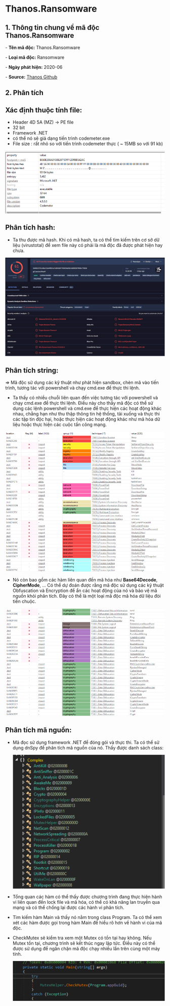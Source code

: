 # Thanos.Ransomware

## **1. Thông tin chung về mã độc Thanos.Ransomware**
\- **Tên mã độc:** Thanos.Ransomware

\- **Loại mã độc:** Ransomware

\- **Ngày phát hiện:** 2020-06

\- **Source:** [Thanos Github](https://github.com/kh4sh3i/Ransomware-Samples/blob/main/Thanos/Ransomware.Thanos.zip)

## **2. Phân tích**
**Xác định thuộc tính file:**
-
- Header 4D 5A (MZ) -> PE file
- 32 bit
- Framework .NET
- có thể nó sẽ giả dạng tiến trình codemeter.exe
- File size : rất nhỏ so với tiến trình codemeter thực ( ~ 15MB so với 91 kb)

![alt text](img/image.png)

**Phân tích hash:**
-
- Ta thu được mã hash. Khi có mã hash, ta có thể tìm kiếm trên cơ sở dữ liệu (virustotal) để xem file này có phải là mã độc đã được phát hiện hay chưa.

![alt text](img/image2.png)

**Phân tích string:**
-
=> Mã độc sử dụng các kỹ thuật như phát hiện sandbox, chèn mã vào tiến trình, tương tác với powershell và chạy cmd.exe để thực thi lệnh.
- Ta thấy có nhiều chuỗi liên quan đến việc tương tác với powershell và chạy cmd.exe để thực thi lệnh. Điều này cho thấy mã độc có thể sử dụng các lệnh powershell và cmd.exe để thực hiện các hoạt động khác nhau, chẳng hạn như thu thập thông tin hệ thống, tải xuống và thực thi các tập tin độc hại, hoặc thực hiện các hoạt động khác như mã hóa dữ liệu hoặc thực hiện các cuộc tấn công mạng.

![alt text](img/image3.png)

- Nó còn bao gồm các hàm liên quan đến mã hóa như **Base64Decode**, **CipherMode**, ... Có thể dự đoán được rằng mã độc sử dụng các kỹ thuật Obfuscation và Encryption để ẩn các hoạt động của nó và bảo vệ mã nguồn khỏi phân tích. Đây có thể là một loại mã độc mã hóa dữ liệu đòi tiền chuộc.

![alt text](img/image4.png)

**Phân tích mã nguồn:**
- 
- Mã đọc sử dụng framework .NET để đóng gói và thực thi. Ta có thể sử dụng dnSpy để phân tích mã nguồn của nó. Thấy được danh sách class:

    ![alt text](img/image5.png)

- Tổng quan các hàm có thể thấy được chương trình đang thực hiện hành vi liên quan đến lock file và mã hóa, có thể có khả năng lan truyền qua mạng và có thể chống lại được các hành vi phân tích.

- Tìm kiếm hàm Main và thấy nó nằm trong class Program. Ta có thể xem xét các hàm được gọi trong hàm Main để hiểu rõ hơn về hành vi của mã độc.

- CheckMutex sẽ kiểm tra xem một Mutex có tồn tại hay không. Nếu Mutex tồn tại, chương trình sẽ kết thúc ngay lập tức. Điều này có thể được sử dụng để ngăn chặn mã độc chạy nhiều lần trên cùng một máy tính.

    ![alt text](img/image6.png)

